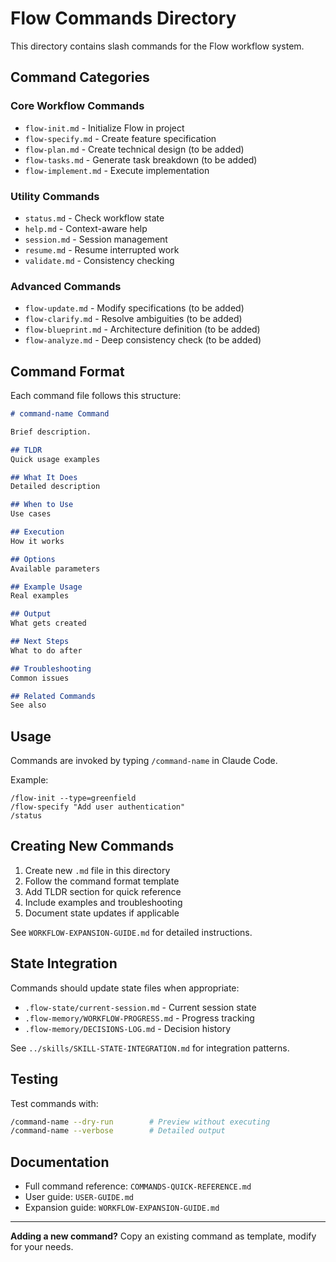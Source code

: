 # Flow Commands Directory

This directory contains slash commands for the Flow workflow system.

## Command Categories

### Core Workflow Commands
- `flow-init.md` - Initialize Flow in project
- `flow-specify.md` - Create feature specification
- `flow-plan.md` - Create technical design (to be added)
- `flow-tasks.md` - Generate task breakdown (to be added)
- `flow-implement.md` - Execute implementation

### Utility Commands
- `status.md` - Check workflow state
- `help.md` - Context-aware help
- `session.md` - Session management
- `resume.md` - Resume interrupted work
- `validate.md` - Consistency checking

### Advanced Commands
- `flow-update.md` - Modify specifications (to be added)
- `flow-clarify.md` - Resolve ambiguities (to be added)
- `flow-blueprint.md` - Architecture definition (to be added)
- `flow-analyze.md` - Deep consistency check (to be added)

## Command Format

Each command file follows this structure:

```markdown
# command-name Command

Brief description.

## TLDR
Quick usage examples

## What It Does
Detailed description

## When to Use
Use cases

## Execution
How it works

## Options
Available parameters

## Example Usage
Real examples

## Output
What gets created

## Next Steps
What to do after

## Troubleshooting
Common issues

## Related Commands
See also
```

## Usage

Commands are invoked by typing `/command-name` in Claude Code.

Example:
```
/flow-init --type=greenfield
/flow-specify "Add user authentication"
/status
```

## Creating New Commands

1. Create new `.md` file in this directory
2. Follow the command format template
3. Add TLDR section for quick reference
4. Include examples and troubleshooting
5. Document state updates if applicable

See `WORKFLOW-EXPANSION-GUIDE.md` for detailed instructions.

## State Integration

Commands should update state files when appropriate:

- `.flow-state/current-session.md` - Current session state
- `.flow-memory/WORKFLOW-PROGRESS.md` - Progress tracking
- `.flow-memory/DECISIONS-LOG.md` - Decision history

See `../skills/SKILL-STATE-INTEGRATION.md` for integration patterns.

## Testing

Test commands with:
```bash
/command-name --dry-run        # Preview without executing
/command-name --verbose        # Detailed output
```

## Documentation

- Full command reference: `COMMANDS-QUICK-REFERENCE.md`
- User guide: `USER-GUIDE.md`
- Expansion guide: `WORKFLOW-EXPANSION-GUIDE.md`

---

**Adding a new command?** Copy an existing command as template, modify for your needs.
